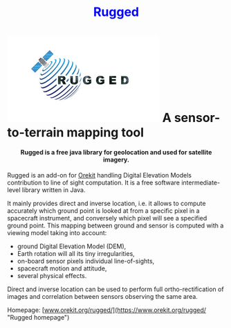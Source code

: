 <!--- Copyright 2013-2020 CS GROUP
  Licensed under the Apache License, Version 2.0 (the "License");
  you may not use this file except in compliance with the License.
  You may obtain a copy of the License at
  
    http://www.apache.org/licenses/LICENSE-2.0
  
  Unless required by applicable law or agreed to in writing, software
  distributed under the License is distributed on an "AS IS" BASIS,
  WITHOUT WARRANTIES OR CONDITIONS OF ANY KIND, either express or implied.
  See the License for the specific language governing permissions and
  limitations under the License.
-->

<h1 style="color:blue;" align="center">
  Rugged
</h1>
<h1>
  <img src="src/site/resources/images/rugged-logo-small.jpg" alt="Rugged"/>
  A sensor-to-terrain mapping tool
</h1>

<h4 align="center">Rugged is a free java library for geolocation and used for satellite imagery.</h4>

Rugged is an add-on for [Orekit](https://www.orekit.org/ "Orekit homepage") handling Digital Elevation Models contribution to 
line of sight computation. It is a free software intermediate-level library written in Java.

It mainly provides direct and inverse location, i.e. it allows to compute accurately 
which ground point is looked at from a specific pixel in a spacecraft instrument, 
and conversely which pixel will see a specified ground point. This mapping between 
ground and sensor is computed with a viewing model taking into account:
* ground Digital Elevation Model (DEM), 
* Earth rotation will all its tiny irregularities, 
* on-board sensor pixels individual line-of-sights, 
* spacecraft motion and attitude,
* several physical effects.

Direct and inverse location can be used to perform full ortho-rectification of 
images and correlation between sensors observing the same area.

Homepage: [www.orekit.org/rugged/](https://www.orekit.org/rugged/ "Rugged homepage")
